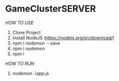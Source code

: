# GameClusterSERVER

*HOW TO USE*

1. Clone Project
2. Install NodeJS (https://nodejs.org/en/download/)
3. npm i nodemon --save
4. npm i nodemon
5. npm i

*HOW TO RUN*

1. nodemon .\app.js
